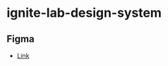 # ignite-lab-design-system

## Figma
- [Link](https://www.figma.com/file/oD1ckwM6ktBuapCzgA9K0k/Ignite-Lab-Design-System?node-id=0%3A1)
